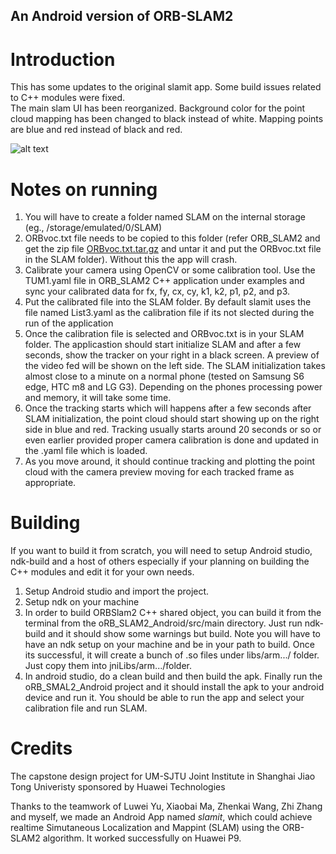 ## An Android version of ORB-SLAM2

# Introduction

This has some updates to the original slamit app. Some build issues related to C++ modules were fixed.                                                  
The main slam UI has been reorganized. Background color for the point cloud mapping has been changed to black instead of white. Mapping points are blue and red instead of black and red.

![alt text][logo]

[logo]: https://github.com/aivijay/slamit_ORBSLAM2_on_Android/blob/master/images/slam-samsung-s6edge.png "SMAL Screenshot"

# Notes on running

1. You will have to create a folder named SLAM on the internal storage (eg., /storage/emulated/0/SLAM)
2. ORBvoc.txt file needs to be copied to this folder (refer ORB_SLAM2 and get the zip file <a href="https://github.com/raulmur/ORB_SLAM2/blob/master/Vocabulary/ORBvoc.txt.tar.gz">ORBvoc.txt.tar.gz</a> and untar it and put the ORBvoc.txt file in the SLAM folder). Without this the app will crash.
3. Calibrate your camera using OpenCV or some calibration tool. Use the TUM1.yaml file in ORB_SLAM2 C++ application under examples and sync your calibrated data for fx, fy, cx, cy, k1, k2, p1, p2, and p3.
4. Put the calibrated file into the SLAM folder. By default slamit uses the file named List3.yaml as the calibration file if its not slected during the run of the application
5. Once the calibration file is selected and ORBvoc.txt is in your SLAM folder. The applicastion should start initialize SLAM and after a few seconds, show the tracker on your right in a black screen. A preview of the video fed will be shown on the left side. The SLAM initialization takes almost close to a minute on a normal phone (tested on Samsung S6 edge, HTC m8 and LG G3). Depending on the phones processing power and memory, it will take some time.
6. Once the tracking starts which will happens after a few seconds after SLAM initialization, the point cloud should start showing up on the right side in blue and red. Tracking usually starts around 20 seconds or so or even earlier provided proper camera calibration is done and updated in the .yaml file which is loaded. 
7. As you move around, it should continue tracking and plotting the point cloud with the camera preview moving for each tracked frame as appropriate.

# Building

If you want to build it from scratch, you will need to setup Android studio, ndk-build and a host of others especially if your planning on building the C++ modules and edit it for your own needs.
1. Setup Android studio and import the project.
2. Setup ndk on your machine
3. In order to build ORBSlam2 C++ shared object, you can build it from the terminal from the oRB_SLAM2_Android/src/main directory. Just run ndk-build and it should show some warnings but build. Note you will have to have an ndk setup on your machine and be in your path to build. Once its successful, it will create a bunch of .so files under libs/arm.../ folder. Just copy them into jniLibs/arm.../folder. 
4. In android studio, do a clean build and then build the apk. Finally run the oRB_SMAL2_Android project and it should install the apk to your android device and run it. You should be able to run the app and select your calibration file and run SLAM.

# Credits
The capstone design project for UM-SJTU Joint Institute in Shanghai Jiao Tong Univeristy sponsored by Huawei Technologies

Thanks to the teamwork of Luwei Yu, Xiaobai Ma, Zhenkai Wang, Zhi Zhang and myself, we made an Android App named *slamit*, which could achieve realtime Simutaneous Localization and Mappint (SLAM) using the ORB-SLAM2 algorithm. It worked successfully on Huawei P9.
